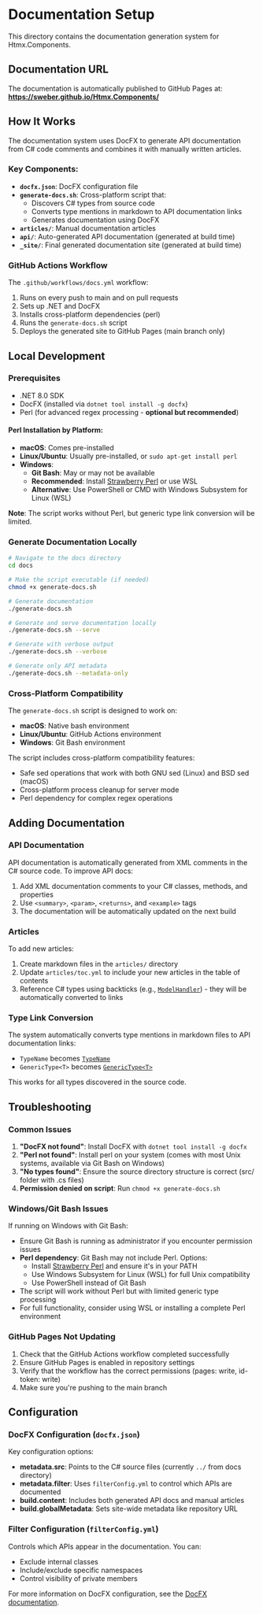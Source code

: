 # Documentation Setup

This directory contains the documentation generation system for Htmx.Components.

## Documentation URL

The documentation is automatically published to GitHub Pages at:
**https://sweber.github.io/Htmx.Components/**

## How It Works

The documentation system uses DocFX to generate API documentation from C# code comments and combines it with manually written articles.

### Key Components:

- **`docfx.json`**: DocFX configuration file
- **`generate-docs.sh`**: Cross-platform script that:
  - Discovers C# types from source code
  - Converts type mentions in markdown to API documentation links
  - Generates documentation using DocFX
- **`articles/`**: Manual documentation articles
- **`api/`**: Auto-generated API documentation (generated at build time)
- **`_site/`**: Final generated documentation site (generated at build time)

### GitHub Actions Workflow

The `.github/workflows/docs.yml` workflow:
1. Runs on every push to main and on pull requests
2. Sets up .NET and DocFX
3. Installs cross-platform dependencies (perl)
4. Runs the `generate-docs.sh` script
5. Deploys the generated site to GitHub Pages (main branch only)

## Local Development

### Prerequisites

- .NET 8.0 SDK
- DocFX (installed via `dotnet tool install -g docfx`)
- Perl (for advanced regex processing - **optional but recommended**)

#### Perl Installation by Platform:

- **macOS**: Comes pre-installed
- **Linux/Ubuntu**: Usually pre-installed, or `sudo apt-get install perl`
- **Windows**: 
  - **Git Bash**: May or may not be available
  - **Recommended**: Install [Strawberry Perl](https://strawberryperl.com/) or use WSL
  - **Alternative**: Use PowerShell or CMD with Windows Subsystem for Linux (WSL)

**Note**: The script works without Perl, but generic type link conversion will be limited.

### Generate Documentation Locally

```bash
# Navigate to the docs directory
cd docs

# Make the script executable (if needed)
chmod +x generate-docs.sh

# Generate documentation
./generate-docs.sh

# Generate and serve documentation locally
./generate-docs.sh --serve

# Generate with verbose output
./generate-docs.sh --verbose

# Generate only API metadata
./generate-docs.sh --metadata-only
```

### Cross-Platform Compatibility

The `generate-docs.sh` script is designed to work on:
- **macOS**: Native bash environment
- **Linux/Ubuntu**: GitHub Actions environment
- **Windows**: Git Bash environment

The script includes cross-platform compatibility features:
- Safe sed operations that work with both GNU sed (Linux) and BSD sed (macOS)
- Cross-platform process cleanup for server mode
- Perl dependency for complex regex operations

## Adding Documentation

### API Documentation
API documentation is automatically generated from XML comments in the C# source code. To improve API docs:
1. Add XML documentation comments to your C# classes, methods, and properties
2. Use `<summary>`, `<param>`, `<returns>`, and `<example>` tags
3. The documentation will be automatically updated on the next build

### Articles
To add new articles:
1. Create markdown files in the `articles/` directory
2. Update `articles/toc.yml` to include your new articles in the table of contents
3. Reference C# types using backticks (e.g., [`ModelHandler`](../../api/Htmx.Components.Models.ModelHandler.html)) - they will be automatically converted to links

### Type Link Conversion
The system automatically converts type mentions in markdown files to API documentation links:
- `TypeName` becomes [`TypeName`](../../api/Namespace.TypeName.html)
- `GenericType<T>` becomes [`GenericType<T>`](../../api/Namespace.GenericType-1.html)

This works for all types discovered in the source code.

## Troubleshooting

### Common Issues

1. **"DocFX not found"**: Install DocFX with `dotnet tool install -g docfx`
2. **"Perl not found"**: Install perl on your system (comes with most Unix systems, available via Git Bash on Windows)
3. **"No types found"**: Ensure the source directory structure is correct (src/ folder with .cs files)
4. **Permission denied on script**: Run `chmod +x generate-docs.sh`

### Windows/Git Bash Issues

If running on Windows with Git Bash:
- Ensure Git Bash is running as administrator if you encounter permission issues
- **Perl dependency**: Git Bash may not include Perl. Options:
  - Install [Strawberry Perl](https://strawberryperl.com/) and ensure it's in your PATH
  - Use Windows Subsystem for Linux (WSL) for full Unix compatibility
  - Use PowerShell instead of Git Bash
- The script will work without Perl but with limited generic type processing
- For full functionality, consider using WSL or installing a complete Perl environment

### GitHub Pages Not Updating

1. Check that the GitHub Actions workflow completed successfully
2. Ensure GitHub Pages is enabled in repository settings
3. Verify that the workflow has the correct permissions (pages: write, id-token: write)
4. Make sure you're pushing to the main branch

## Configuration

### DocFX Configuration (`docfx.json`)

Key configuration options:
- **metadata.src**: Points to the C# source files (currently `../` from docs directory)
- **metadata.filter**: Uses `filterConfig.yml` to control which APIs are documented
- **build.content**: Includes both generated API docs and manual articles
- **build.globalMetadata**: Sets site-wide metadata like repository URL

### Filter Configuration (`filterConfig.yml`)

Controls which APIs appear in the documentation. You can:
- Exclude internal classes
- Include/exclude specific namespaces
- Control visibility of private members

For more information on DocFX configuration, see the [DocFX documentation](https://dotnet.github.io/docfx/).
